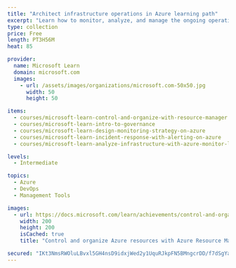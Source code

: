 ```yaml
---
title: "Architect infrastructure operations in Azure learning path"
excerpt: "Learn how to monitor, analyze, and manage the ongoing operation of your infrastructure in Azure."
type: collection
price: Free
length: PT3H56M
heat: 85

provider:
  name: Microsoft Learn
  domain: microsoft.com
  images:
    - url: /assets/images/organizations/microsoft.com-50x50.jpg
      width: 50
      height: 50

items:
  - courses/microsoft-learn-control-and-organize-with-resource-manager
  - courses/microsoft-learn-intro-to-governance
  - courses/microsoft-learn-design-monitoring-strategy-on-azure
  - courses/microsoft-learn-incident-response-with-alerting-on-azure
  - courses/microsoft-learn-analyze-infrastructure-with-azure-monitor-logs

levels:
  - Intermediate

topics:
  - Azure
  - DevOps
  - Management Tools

images:
  - url: https://docs.microsoft.com/learn/achievements/control-and-organize-with-resource-manager-social.png
    width: 200
    height: 200
    isCached: true
    title: "Control and organize Azure resources with Azure Resource Manager"

secured: "IKt3NmsRWOluLBvxl5GH4nsD9idxjWed2y1UquRJkpFN5BMngcrDD/f7dSgYaQ1juqsrZyv1dtgxF7MtaScKyJ7n2OOxgMz1eWFvJWMmPkAz6fA+n5RVXzKfW/lgLF1RwgFui+Hc5ReqxqnlxXW/SAKVQfmiMOtE8NNA6/0eXJq4aFy96LHR4KIy3sGTpECIgQnOEEerhDUL5dZ8IHe9o3W0ifD2Jo1U2D2NNGgzmEMNCC9Ftg8riDMq5GrUmJ10cRjUykj5x/Fdg/ArBPocC1Rb4tkcaiVLqzAzTHTsSn5+QHJASsSyJsz4VKe92/DcTsvDp2rcX/vSIkMpXl5gzw==;z9kW2b97JWdZd5uZhaqOsQ=="
---
```


